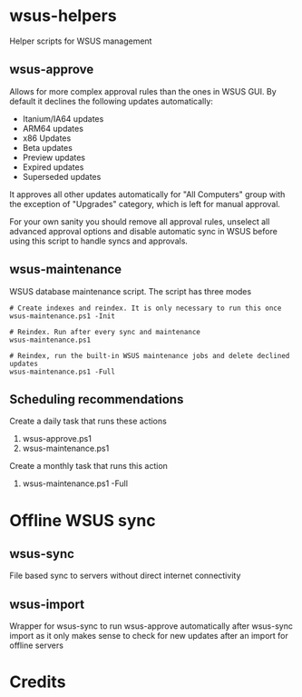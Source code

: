 # wsus-helpers
Helper scripts for WSUS management

## wsus-approve
Allows for more complex approval rules than the ones in WSUS GUI. By default it declines the following updates automatically:

* Itanium/IA64 updates
* ARM64 updates
* x86 Updates
* Beta updates
* Preview updates
* Expired updates
* Superseded updates

It approves all other updates automatically for "All Computers" group with the exception of "Upgrades" category, which is left for manual approval.

For your own sanity you should remove all approval rules, unselect all advanced approval options and disable automatic sync in WSUS before using this script to handle syncs and approvals.

## wsus-maintenance
WSUS database maintenance script. The script has three modes

    # Create indexes and reindex. It is only necessary to run this once
    wsus-maintenance.ps1 -Init

    # Reindex. Run after every sync and maintenance
    wsus-maintenance.ps1

    # Reindex, run the built-in WSUS maintenance jobs and delete declined updates
    wsus-maintenance.ps1 -Full

## Scheduling recommendations
Create a daily task that runs these actions
1. wsus-approve.ps1
2. wsus-maintenance.ps1

Create a monthly task that runs this action
1. wsus-maintenance.ps1 -Full

# Offline WSUS sync
## wsus-sync
File based sync to servers without direct internet connectivity

## wsus-import
Wrapper for wsus-sync to run wsus-approve automatically after wsus-sync import as it only makes sense to check for new updates after an import for offline servers

# Credits
[CreateWsusIndexes.sql]: https://support.microsoft.com/en-us/help/4490644/complete-guide-to-microsoft-wsus-and-configuration-manager-sup-maint
[WsusDBMaintenance.sql]: https://gallery.technet.microsoft.com/scriptcenter/6f8cde49-5c52-4abd-9820-f1d270ddea61
